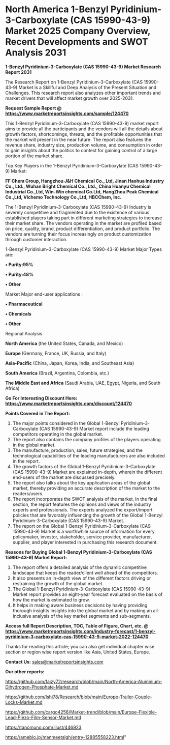 # North America 1-Benzyl Pyridinium-3-Carboxylate (CAS 15990-43-9) Market 2025 Company Overview, Recent Developments and SWOT Analysis 2031

<strong>1-Benzyl Pyridinium-3-Carboxylate (CAS 15990-43-9) Market Research Report 2031</strong>

The Research Report on 1-Benzyl Pyridinium-3-Carboxylate (CAS 15990-43-9) Market is a Skillful and Deep Analysis of the Present Situation and Challenges. This research report also analyzes other important trends and market drivers that will affect market growth over 2025-2031.

<strong>Request Sample Report @ <a href=https://www.marketreportsinsights.com/sample/124470>https://www.marketreportsinsights.com/sample/124470</a></strong>

This 1-Benzyl Pyridinium-3-Carboxylate (CAS 15990-43-9) market report aims to provide all the participants and the vendors will all the details about growth factors, shortcomings, threats, and the profitable opportunities that the market will present in the near future. The report also features the revenue share, industry size, production volume, and consumption in order to gain insights about the politics to contest for gaining control of a large portion of the market share.

Top Key Players in the 1-Benzyl Pyridinium-3-Carboxylate (CAS 15990-43-9) Market:

<strong>FF Chem Group, Hangzhou J&H Chemical Co., Ltd, Jinan Haohua Industry Co., Ltd., Wuhan Bright Chemical Co., Ltd., China Huanyu Chemical Industrial Co.,Ltd, Win-Win chemical Co.Ltd, HangZhou Peak Chemical Co.,Ltd, Vichemo Technology Co.,Ltd, HBCChem, Inc.</strong>

The 1-Benzyl Pyridinium-3-Carboxylate (CAS 15990-43-9) Industry is severely competitive and fragmented due to the existence of various established players taking part in different marketing strategies to increase their market share. The vendors operating in the market are profiled based on price, quality, brand, product differentiation, and product portfolio. The vendors are turning their focus increasingly on product customization through customer interaction.

1-Benzyl Pyridinium-3-Carboxylate (CAS 15990-43-9) Market Major Types are:

<strong>• Purity:95%

• Purity:48%

• Other</strong>

Market Major end-user applications :

<strong>• Pharmaceutical

• Chemicals

• Other</strong>

Regional Analysis

</u><strong><b>North America</b></strong> (the United States, Canada, and Mexico)

<strong><b>Europe </b></strong>(Germany, France, UK, Russia, and Italy)

<strong><b>Asia-Pacific</b></strong> (China, Japan, Korea, India, and Southeast Asia)

<strong><b>South America</b></strong> (Brazil, Argentina, Colombia, etc.)

<strong><b>The Middle East and Africa</b></strong> (Saudi Arabia, UAE, Egypt, Nigeria, and South Africa)

<strong>Go For Interesting Discount Here: <a href=https://www.marketreportsinsights.com/discount/124470>https://www.marketreportsinsights.com/discount/124470</a></strong>

<strong>Points Covered in The Report:</strong>
<ol>
  <li>The major points considered in the Global 1-Benzyl Pyridinium-3-Carboxylate (CAS 15990-43-9) Market report include the leading competitors operating in the global market.</li>
  <li>The report also contains the company profiles of the players operating in the global market.</li>
  <li>The manufacture, production, sales, future strategies, and the technological capabilities of the leading manufacturers are also included in the report.</li>
  <li>The growth factors of the Global 1-Benzyl Pyridinium-3-Carboxylate (CAS 15990-43-9) Market are explained in-depth, wherein the different end-users of the market are discussed precisely.</li>
  <li>The report also talks about the key application areas of the global market, thereby providing an accurate description of the market to the readers/users.</li>
  <li>The report incorporates the SWOT analysis of the market. In the final section, the report features the opinions and views of the industry experts and professionals. The experts analyzed the export/import policies that are favorably influencing the growth of the Global 1-Benzyl Pyridinium-3-Carboxylate (CAS 15990-43-9) Market.</li>
  <li>The report on the Global 1-Benzyl Pyridinium-3-Carboxylate (CAS 15990-43-9) Market is a worthwhile source of information for every policymaker, investor, stakeholder, service provider, manufacturer, supplier, and player interested in purchasing this research document.</li>
</ol>
<strong>Reasons for Buying Global 1-Benzyl Pyridinium-3-Carboxylate (CAS 15990-43-9) Market Report:</strong>

<ol>
  <li>The report offers a detailed analysis of the dynamic competitive landscape that keeps the reader/client well ahead of the competitors.</li>
  <li>It also presents an in-depth view of the different factors driving or restraining the growth of the global market.</li>
  <li>The Global 1-Benzyl Pyridinium-3-Carboxylate (CAS 15990-43-9) Market report provides an eight-year forecast evaluated on the basis of how the market is estimated to grow.</li>
  <li>It helps in making aware business decisions by having providing thorough insights insights into the global market and by making an all-inclusive analysis of the key market segments and sub-segments.</li>
</ol>
<strong>Access full Report Description, TOC, Table of Figure, Chart, etc. @ <a href=https://www.marketreportsinsights.com/industry-forecast/1-benzyl-pyridinium-3-carboxylate-cas-15990-43-9-market-2022-124470>https://www.marketreportsinsights.com/industry-forecast/1-benzyl-pyridinium-3-carboxylate-cas-15990-43-9-market-2022-124470</a></strong>


Thanks for reading this article; you can also get individual chapter wise section or region wise report version like Asia, United States, Europe.

<strong>Contact Us:</strong>
sales@marketreportsinsights.com

<strong>Our other reports:</strong>

<a href=https://github.com/faizy72/research/blob/main/North-America-Aluminium-Dihydrogen-Phosphate-Market.md>https://github.com/faizy72/research/blob/main/North-America-Aluminium-Dihydrogen-Phosphate-Market.md</a>

<a href=https://github.com/Ishi78/Research/blob/main/Europe-Trailer-Couple-Locks-Market.md>https://github.com/Ishi78/Research/blob/main/Europe-Trailer-Couple-Locks-Market.md</a>

<a href=https://github.com/cargo4256/Market-trend/blob/main/Europe-Flexible-Lead-Piezo-Film-Sensor-Market.md>https://github.com/cargo4256/Market-trend/blob/main/Europe-Flexible-Lead-Piezo-Film-Sensor-Market.md</a>

<a href=https://tanomuno.com/illust/446923>https://tanomuno.com/illust/446923</a>

<a href=https://ameblo.jp/manmeetsigh/entry-12885558223.html>https://ameblo.jp/manmeetsigh/entry-12885558223.html</a>"
